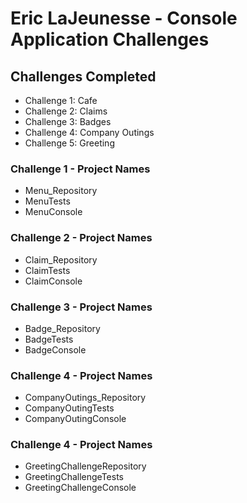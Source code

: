#  Eric LaJeunesse - Console Application Challenges

## Challenges Completed
  * Challenge 1: Cafe  
  * Challenge 2: Claims
  * Challenge 3: Badges
  * Challenge 4: Company Outings
  * Challenge 5: Greeting

### Challenge 1 - Project Names
 * Menu_Repository
 * MenuTests
 * MenuConsole
### Challenge 2 - Project Names
 * Claim_Repository
 * ClaimTests
 * ClaimConsole
### Challenge 3 - Project Names
 * Badge_Repository
 * BadgeTests
 * BadgeConsole
### Challenge 4 - Project Names
 * CompanyOutings_Repository
 * CompanyOutingTests
 * CompanyOutingConsole
### Challenge 4 - Project Names
 * GreetingChallengeRepository
 * GreetingChallengeTests
 * GreetingChallengeConsole

